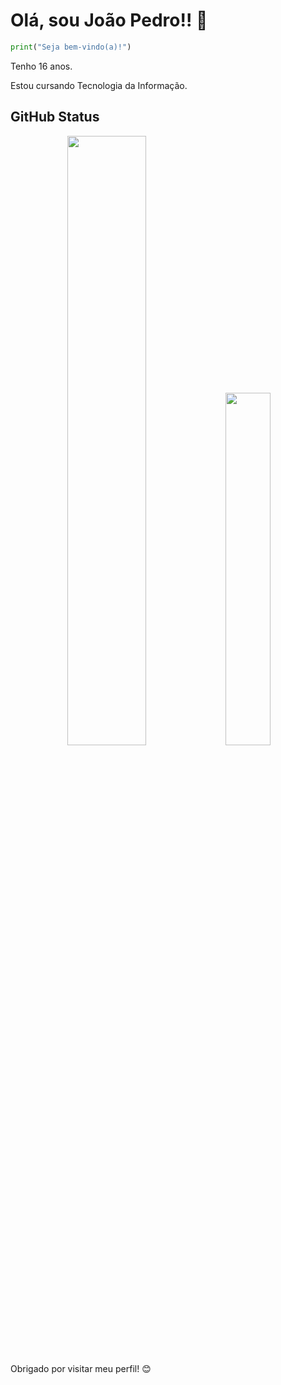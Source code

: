 # Olá, sou João Pedro!! 👋

```python
print("Seja bem-vindo(a)!")
````
<p>Tenho 16 anos.</p>
<p>Estou cursando Tecnologia da Informação.</p>
<h2>GitHub Status</h2>
<p align="center" flex-direction="column">
  <img width="50%" src="https://github-readme-stats.vercel.app/api?username=jpbrglp&show_icons=true&theme=github_dark" />
  <img width="38%" src="https://github-readme-stats.vercel.app/api/top-langs/?username=jpbrglp&layout=compact&theme=github_dark" />
</p> 

Obrigado por visitar meu perfil! 😊






